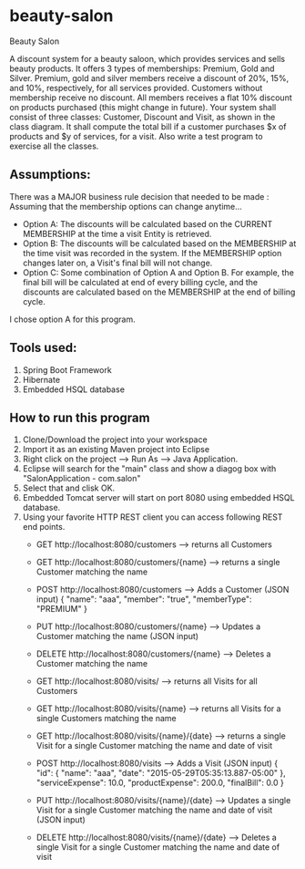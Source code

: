 # beauty-salon
Beauty Salon


A discount system for a beauty saloon, which provides services and sells beauty products. It offers 3 types of memberships: Premium, Gold and Silver. Premium, gold and silver members receive a discount of 20%, 15%, and 10%, respectively, for all services provided. Customers without membership receive no discount. All members receives a flat 10% discount on products purchased (this might change in future). Your system shall consist of three classes: Customer, Discount and Visit, as shown in the class diagram. It shall compute the total bill if a customer purchases $x of products and $y of services, for a visit. Also write a test program to exercise all the classes.

## Assumptions: 
There was a MAJOR business rule decision that needed to be made : Assuming that the membership options can change anytime...
* Option A: The discounts will be calculated based on the CURRENT MEMBERSHIP at the time a visit Entity is retrieved.
* Option B: The discounts will be calculated based on the MEMBERSHIP at the time visit was recorded in the system. If the MEMBERSHIP option changes later on, a Visit's final bill will not change.
* Option C: Some combination of Option A and Option B. For example, the final bill will be calculated at end of every billing cycle, and the discounts are calculated based on the MEMBERSHIP at the end of billing cycle.

I chose option A for this program.

## Tools used:
1. Spring Boot Framework
2. Hibernate
3. Embedded HSQL database

## How to run this program
1. Clone/Download the project into your workspace
2. Import it as an existing Maven project into Eclipse
3. Right click on the project --> Run As --> Java Application.
4. Eclipse will search for the "main" class and show a diagog box with "SalonApplication - com.salon"
5. Select that and clisk OK.
6. Embedded Tomcat server will start on port 8080 using embedded HSQL database.
7. Using your favorite HTTP REST client you can access following REST end points.
    *   GET http://localhost:8080/customers --> returns all Customers
    *   GET http://localhost:8080/customers/{name} --> returns a single Customer matching the name
    *   POST http://localhost:8080/customers --> Adds a Customer (JSON input)
      {
"name": "aaa",
"member": "true",
"memberType": "PREMIUM"
}
    *   PUT http://localhost:8080/customers/{name} --> Updates a Customer matching the name (JSON input)
    *   DELETE http://localhost:8080/customers/{name} --> Deletes a Customer matching the name

    *   GET http://localhost:8080/visits/ --> returns all Visits for all Customers
    *   GET http://localhost:8080/visits/{name} --> returns all Visits for a single Customers matching the name
    *   GET http://localhost:8080/visits/{name}/{date} --> returns a single Visit for a single Customer matching the name and date of visit
    *   POST http://localhost:8080/visits --> Adds a Visit (JSON input)
{
  "id": {
    "name": "aaa",
    "date": "2015-05-29T05:35:13.887-05:00"
  },
  "serviceExpense": 10.0,
  "productExpense": 200.0,
  "finalBill": 0.0
}
    *   PUT http://localhost:8080/visits/{name}/{date} --> Updates a single Visit for a single Customer matching the name and date of visit (JSON input)
    *   DELETE http://localhost:8080/visits/{name}/{date} --> Deletes a single Visit for a single Customer matching the name and date of visit

